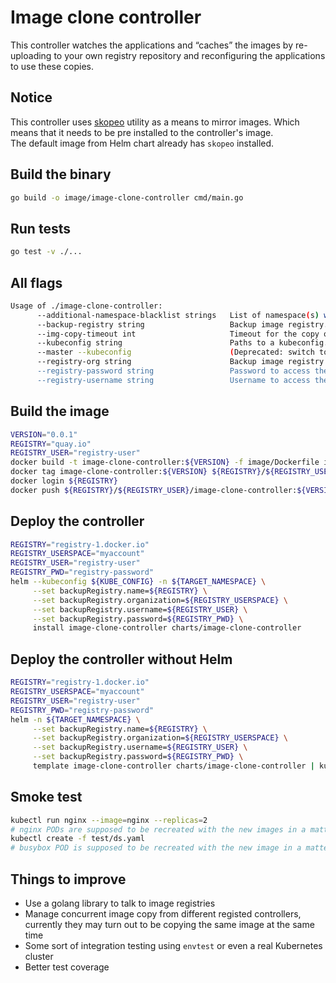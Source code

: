 # Image clone controller
This controller watches the applications and “caches” the images by re-uploading to your own
registry repository and reconfiguring the applications to use these copies.

## Notice
This controller uses [skopeo](https://github.com/containers/skopeo) utility as a means to mirror images. Which means that it needs to be pre installed to the controller's image.   
The default image from Helm chart already has `skopeo` installed.

## Build the binary
```bash
go build -o image/image-clone-controller cmd/main.go
```

## Run tests
```bash
go test -v ./...
```

## All flags
```bash
Usage of ./image-clone-controller:
      --additional-namespace-blacklist strings   List of namespace(s) which should NOT be watched.
      --backup-registry string                   Backup image registry.
      --img-copy-timeout int                     Timeout for the copy of a single image to the backup registry (in seconds). (default 3600)
      --kubeconfig string                        Paths to a kubeconfig. Only required if out-of-cluster.
      --master --kubeconfig                      (Deprecated: switch to --kubeconfig) The address of the Kubernetes API server. Overrides any value in kubeconfig. Only required if out-of-cluster.
      --registry-org string                      Backup image registry's organization.
      --registry-password string                 Password to access the backup image registry.
      --registry-username string                 Username to access the backup image registry.
```

## Build the image
```bash
VERSION="0.0.1"
REGISTRY="quay.io"
REGISTRY_USER="registry-user"
docker build -t image-clone-controller:${VERSION} -f image/Dockerfile image/
docker tag image-clone-controller:${VERSION} ${REGISTRY}/${REGISTRY_USER}/image-clone-controller:${VERSION}
docker login ${REGISTRY}
docker push ${REGISTRY}/${REGISTRY_USER}/image-clone-controller:${VERSION}
```

## Deploy the controller
```bash
REGISTRY="registry-1.docker.io"
REGISTRY_USERSPACE="myaccount"
REGISTRY_USER="registry-user"
REGISTRY_PWD="registry-password"
helm --kubeconfig ${KUBE_CONFIG} -n ${TARGET_NAMESPACE} \
     --set backupRegistry.name=${REGISTRY} \
     --set backupRegistry.organization=${REGISTRY_USERSPACE} \
     --set backupRegistry.username=${REGISTRY_USER} \
     --set backupRegistry.password=${REGISTRY_PWD} \
     install image-clone-controller charts/image-clone-controller
```

## Deploy the controller without Helm
```bash
REGISTRY="registry-1.docker.io"
REGISTRY_USERSPACE="myaccount"
REGISTRY_USER="registry-user"
REGISTRY_PWD="registry-password"
helm -n ${TARGET_NAMESPACE} \
     --set backupRegistry.name=${REGISTRY} \
     --set backupRegistry.organization=${REGISTRY_USERSPACE} \
     --set backupRegistry.username=${REGISTRY_USER} \
     --set backupRegistry.password=${REGISTRY_PWD} \
     template image-clone-controller charts/image-clone-controller | kubectl apply -f -
```

## Smoke test
```bash
kubectl run nginx --image=nginx --replicas=2
# nginx PODs are supposed to be recreated with the new images in a matter of seconds after they become ready for the first time
kubectl create -f test/ds.yaml
# busybox POD is supposed to be recreated with the new image in a matter of seconds after it becomes ready for the first time
```

## Things to improve
- Use a golang library to talk to image registries
- Manage concurrent image copy from different registed controllers, currently they may turn out to be copying the same image at the same time
- Some sort of integration testing using `envtest` or even a real Kubernetes cluster
- Better test coverage
